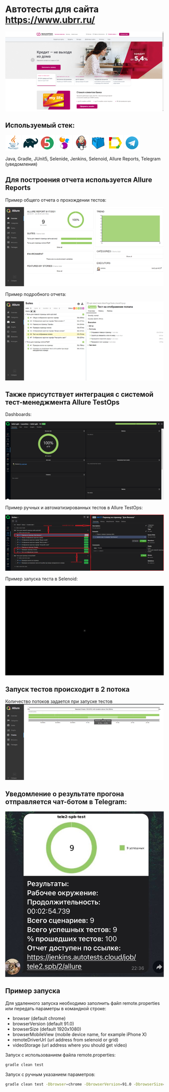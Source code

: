 # Автотесты для сайта https://www.ubrr.ru/
![01](./img/01.png)

## Используемый стек:
![java](https://github.com/antsuishch/data_repository/blob/master/resources/icons/Java.png?raw=true "Java")
![gradle](https://github.com/antsuishch/data_repository/blob/master/resources/icons/Gradle.png?raw=true "Gradle")
![jUnit5](https://github.com/antsuishch/data_repository/blob/master/resources/icons/JUnit5.png?raw=true "JUnit5")
![selenide](https://github.com/antsuishch/data_repository/blob/master/resources/icons/Selenide.png?raw=true "Selenide")
![jenkins](https://github.com/antsuishch/data_repository/blob/master/resources/icons/Jenkins.png?raw=true "Jenkins")
![Selenoid](https://github.com/antsuishch/data_repository/blob/master/resources/icons/Selenoid.png?raw=true "Selenoid")
![allure-logo](https://github.com/antsuishch/data_repository/blob/master/resources/icons/Allure_Report.png?raw=true "Allure_Report")
![telegram-logo](https://github.com/antsuishch/data_repository/blob/master/resources/icons/Telegram.png?raw=true "Telegram")

Java, Gradle, JUnit5, Selenide, Jenkins, Selenoid, Allure Reports, Telegram (уведомления)

## Для построения отчета используется Allure Reports

Пример общего отчета о прохождении тестов:

![allure-reports](https://github.com/antsuishch/data_repository/blob/master/resources/newscreen/mainallure.png?raw=true)

Пример подробного отчета:

![allure](https://github.com/antsuishch/data_repository/blob/master/resources/newscreen/suite.png?raw=true)

## Также присутствует интеграция с системой тест-менеджмента Allure TestOps
Dashboards:

![alluretestops](https://github.com/antsuishch/data_repository/blob/master/resources/newscreen/dashboardbase.png?raw=true)

Пример ручных и автоматизированных тестов в Allure TestOps:

![ops](https://github.com/antsuishch/data_repository/blob/master/resources/newscreen/testopscases.png?raw=true)

Пример запуска теста в Selenoid:

![video](https://github.com/antsuishch/data_repository/blob/master/resources/gif/a098cf6c21c1beef.gif?raw=true)

##  Запуск тестов происходит в 2 потока

Количество потоков задается при запуске тестов
![threads](https://github.com/antsuishch/data_repository/blob/master/resources/newscreen/threads.png?raw=true)

## Уведомление о результате прогона отправляется чат-ботом в Telegram:
![bot](https://github.com/antsuishch/data_repository/blob/master/resources/newscreen/telegram.jpg?raw=true)

## Пример запуска
Для удаленного запуска необходимо заполнить файл remote.properties или передать параметры в командной строке:

* browser (default chrome)
* browserVersion (default 91.0)
* browserSize (default 1920x1080)
* browserMobileView (mobile device name, for example iPhone X)
* remoteDriverUrl (url address from selenoid or grid)
* videoStorage (url address where you should get video)

Запуск с использованием файла remote.properties:
```bash
gradle clean test
```

Запуск с ручным указанием параметров:
```bash
gradle clean test -Dbrowser=chrome -DbrowserVersion=91.0 -DbrowserSize=1920x1080 -DbrowserMobileView= -DremoteDriverUrl=selenoid.autotests.cloud -DremoteDriverUser=user1 -DremoteDriverPassword=1234 -DvideoStorage=https://selenoid.autotests.cloud/video/ -Dthreads=2
```
